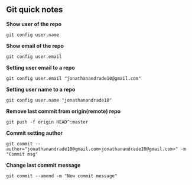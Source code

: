 ## Git quick notes




**Show user of the repo**

`git config user.name`



**Show email of the repo**

`git config user.email`



**Setting user email to a repo**

`git config user.email "jonathanandrade10@gmail.com"`



**Setting user name to a repo**

`git config user.name "jonathanandrade10"`



**Remove last commit from origin(remote) repo**

`git push -f origin HEAD^:master`



**Commit setting author**

`git commit --author="jonathanandrade10@gmail.com<jonathanandrade10@gmail.com>" -m "Commit msg"`



**Change last commit message**

`git commit --amend -m "New commit message"`

